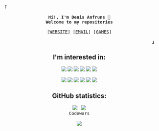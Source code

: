 <!-- Inspiration:
https://github.com/mouredev
https://github.com/owl4ce
https://www.jasongaylord.com/blog/2020/10/28/implementing-github-readme-statistics -->

<!-- Profile & Contact -->
<p align="left"><strong><samp>「</samp></strong></p>
    <p align="center">
      <samp>
            <b>
            Hi!, I'm Denis Anfruns 👋<br>
            Welcome to my repositories<br><br>
            </b>
            [<a href="https://anfruns-denis.dev/" target="_blank">WEBSITE</a>]
            [<a href="mailto:anfruns.denis@gmail.com">EMAIL</a>]
            [<a href="https://hunkstalker.itch.io/" target="_blank">GAMES</a>]
      </samp><br>
    </p>
<p align="right"><strong><samp>」</samp></strong></p>

<div align="center">
    <!-- I am interested in -->
    <p align="center">
      <h2>I'm interested in:</h2>
    </p>
</div>
<div align="center">
    <p>
        <img src="https://img.shields.io/badge/.Net-512BD4?style=for-the-badge&logo=.Net&logoColor=white&labelColor=101010" />
        <img src="https://img.shields.io/badge/Azure-0078D4?style=for-the-badge&logo=Microsoft Azure&logoColor=white&labelColor=101010" />
        <img src="https://img.shields.io/badge/SQL Server-CC2927?style=for-the-badge&logo=Microsoft SQL Server&logoColor=white&labelColor=101010" />
        <img src="https://img.shields.io/badge/Flutter-02569B?style=for-the-badge&logo=Flutter&logoColor=white&labelColor=101010" />
        <img src="https://img.shields.io/badge/Firebase-FFCA28?style=for-the-badge&logo=Firebase&logoColor=white&labelColor=101010" />
        <img src="https://img.shields.io/badge/Python-3776AB?style=for-the-badge&logo=Python&logoColor=white&labelColor=101010" />
        <br><br>
        <img src="https://img.shields.io/badge/git-F05032?style=for-the-badge&logo=git&logoColor=white&labelColor=101010" />
        <img src="https://img.shields.io/badge/Astro-FF5D01?style=for-the-badge&logo=Astro&logoColor=white&labelColor=101010" />
        <img src="https://img.shields.io/badge/React-61DAFB?style=for-the-badge&logo=React&logoColor=white&labelColor=101010" />
        <img src="https://img.shields.io/badge/Next-000000?style=for-the-badge&logo=Next.js&logoColor=white&labelColor=101010" />
        <img src="https://img.shields.io/badge/Solid-2C4F7C?style=for-the-badge&logo=Solid&logoColor=white&labelColor=101010" />
        <img src="https://img.shields.io/badge/Godot-478CBF?style=for-the-badge&logo=Godot Engine&logoColor=white&labelColor=101010" />
        </br>
    </p>
</div>
<p>
<!-- https://simpleicons.org/?q=sql -->

<div align="center">
    <!-- GitHub statistics -->
    <p align="center">
      <h2>GitHub statistics:</h2>
    </p>
</div>

<p align="center">
    <!-- <img alt="GitHub Stats" src="https://github-readme-stats.vercel.app/api?username=hunkstalker&count_private=true&show_icons=true&theme=dark"/> -->
    <img src="https://github.com/hunkstalker/github-stats/blob/master/generated/overview.svg"/>&nbsp;&nbsp;
    <img src="https://github.com/hunkstalker/github-stats/blob/master/generated/languages.svg"/>
    <br>
  <samp>Codewars</samp>
    <br><br>
  <a href="https://www.codewars.com/r/SsLXLw" target="_blank"><img src="https://www.codewars.com/users/hunkstalker/badges/large"/></a>
  <!-- <img alt="HackTheBox" src="https://www.hackthebox.eu/badge/image/1009234"/> -->
</p>

